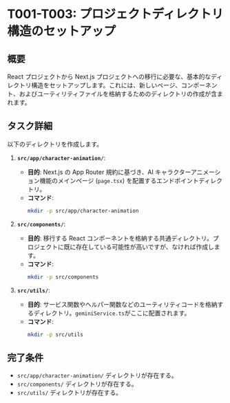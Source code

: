 # T001-T003: プロジェクトディレクトリ構造のセットアップ

## 概要

React プロジェクトから Next.js プロジェクトへの移行に必要な、基本的なディレクトリ構造をセットアップします。これには、新しいページ、コンポーネント、およびユーティリティファイルを格納するためのディレクトリの作成が含まれます。

## タスク詳細

以下のディレクトリを作成します。

1.  **`src/app/character-animation/`**:

    - **目的**: Next.js の App Router 規約に基づき、AI キャラクターアニメーション機能のメインページ (`page.tsx`) を配置するエンドポイントディレクトリ。
    - **コマンド**:
      ```bash
      mkdir -p src/app/character-animation
      ```

2.  **`src/components/`**:

    - **目的**: 移行する React コンポーネントを格納する共通ディレクトリ。プロジェクトに既に存在している可能性が高いですが、なければ作成します。
    - **コマンド**:
      ```bash
      mkdir -p src/components
      ```

3.  **`src/utils/`**:
    - **目的**: サービス関数やヘルパー関数などのユーティリティコードを格納するディレクトリ。`geminiService.ts`がここに配置されます。
    - **コマンド**:
      ```bash
      mkdir -p src/utils
      ```

## 完了条件

- `src/app/character-animation/` ディレクトリが存在する。
- `src/components/` ディレクトリが存在する。
- `src/utils/` ディレクトリが存在する。
